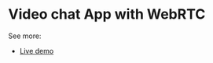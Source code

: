 <h1>Video chat App with WebRTC</h1>

See more:
* [Live demo](https://mk-gurucharan.github.io/videocall/index.html)

